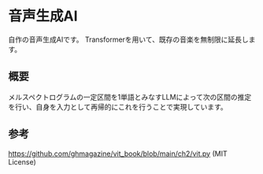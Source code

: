 # 音声生成AI
自作の音声生成AIです。
Transformerを用いて、既存の音楽を無制限に延長します。
## 概要
メルスペクトログラムの一定区間を1単語とみなすLLMによって次の区間の推定を行い、自身を入力として再帰的にこれを行うことで実現しています。
## 参考
https://github.com/ghmagazine/vit_book/blob/main/ch2/vit.py (MIT License)